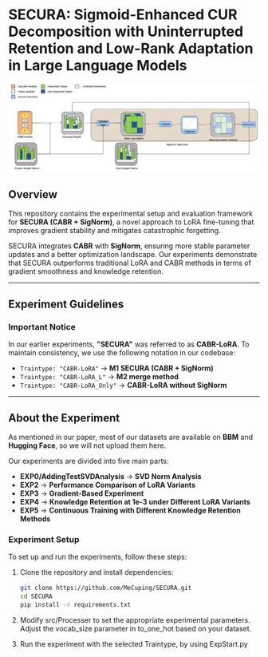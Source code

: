 # SECURA: Sigmoid-Enhanced CUR Decomposition with Uninterrupted Retention and Low-Rank Adaptation in Large Language Models  

![SECURA Principle](Update_SECURA.jpg)  

## Overview  
This repository contains the experimental setup and evaluation framework for **SECURA (CABR + SigNorm)**, a novel approach to LoRA fine-tuning that improves gradient stability and mitigates catastrophic forgetting.  

SECURA integrates **CABR** with **SigNorm**, ensuring more stable parameter updates and a better optimization landscape. Our experiments demonstrate that SECURA outperforms traditional LoRA and CABR methods in terms of gradient smoothness and knowledge retention.  

---

## Experiment Guidelines  

### **Important Notice**  
In our earlier experiments, **"SECURA"** was referred to as **CABR-LoRA**. To maintain consistency, we use the following notation in our codebase:  

- `Traintype: "CABR-LoRA"` → **M1 SECURA (CABR + SigNorm)**  
- `Traintype: "CABR-LoRA_L"` → **M2 merge method**  
- `Traintype: "CABR-LoRA_Only"` → **CABR-LoRA without SigNorm**  

---

## About the Experiment  
As mentioned in our paper, most of our datasets are available on **BBM** and **Hugging Face**, so we will not upload them here.  

Our experiments are divided into five main parts:  

- **EXP0/AddingTestSVDAnalysis** → **SVD Norm Analysis**  
- **EXP2** → **Performance Comparison of LoRA Variants**  
- **EXP3** → **Gradient-Based Experiment**  
- **EXP4** → **Knowledge Retention at 1e-3 under Different LoRA Variants**  
- **EXP5** → **Continuous Training with Different Knowledge Retention Methods**  

### **Experiment Setup**  
To set up and run the experiments, follow these steps:  

1. Clone the repository and install dependencies:  
   ```bash
   git clone https://github.com/MeCuping/SECURA.git
   cd SECURA  
   pip install -r requirements.txt  

2. Modify src/Processer to set the appropriate experimental parameters.
Adjust the vocab_size parameter in to_one_hot based on your dataset.

3. Run the experiment with the selected Traintype, by using ExpStart.py

